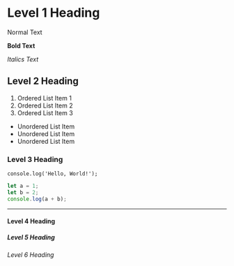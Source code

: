 # Level 1 Heading

Normal Text

**Bold Text**

_Italics Text_

## Level 2 Heading

1. Ordered List Item 1
3. Ordered List Item 2
5. Ordered List Item 3

- Unordered List Item
- Unordered List Item
- Unordered List Item

### Level 3 Heading

`console.log('Hello, World!');`

```javascript
let a = 1;
let b = 2;
console.log(a + b);
```

---

#### Level 4 Heading

##### Level 5 Heading

###### Level 6 Heading
